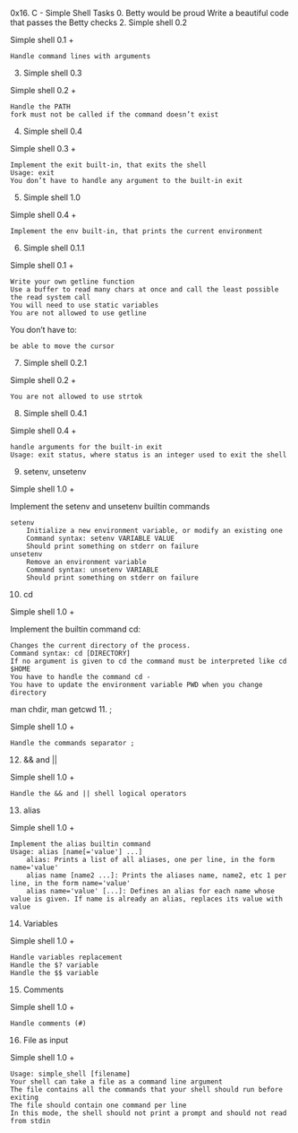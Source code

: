 0x16. C - Simple Shell
Tasks
0. Betty would be proud
Write a beautiful code that passes the Betty checks
2. Simple shell 0.2

Simple shell 0.1 +

    Handle command lines with arguments

3. Simple shell 0.3

Simple shell 0.2 +

    Handle the PATH
    fork must not be called if the command doesn’t exist

4. Simple shell 0.4

Simple shell 0.3 +

    Implement the exit built-in, that exits the shell
    Usage: exit
    You don’t have to handle any argument to the built-in exit

5. Simple shell 1.0

Simple shell 0.4 +

    Implement the env built-in, that prints the current environment

6. Simple shell 0.1.1

Simple shell 0.1 +

    Write your own getline function
    Use a buffer to read many chars at once and call the least possible the read system call
    You will need to use static variables
    You are not allowed to use getline

You don’t have to:

    be able to move the cursor

7. Simple shell 0.2.1

Simple shell 0.2 +

    You are not allowed to use strtok

8. Simple shell 0.4.1

Simple shell 0.4 +

    handle arguments for the built-in exit
    Usage: exit status, where status is an integer used to exit the shell

9. setenv, unsetenv

Simple shell 1.0 +

Implement the setenv and unsetenv builtin commands

    setenv
        Initialize a new environment variable, or modify an existing one
        Command syntax: setenv VARIABLE VALUE
        Should print something on stderr on failure
    unsetenv
        Remove an environment variable
        Command syntax: unsetenv VARIABLE
        Should print something on stderr on failure

10. cd

Simple shell 1.0 +

Implement the builtin command cd:

    Changes the current directory of the process.
    Command syntax: cd [DIRECTORY]
    If no argument is given to cd the command must be interpreted like cd $HOME
    You have to handle the command cd -
    You have to update the environment variable PWD when you change directory

man chdir, man getcwd
11. ;

Simple shell 1.0 +

    Handle the commands separator ;

12. && and ||

Simple shell 1.0 +

    Handle the && and || shell logical operators

13. alias

Simple shell 1.0 +

    Implement the alias builtin command
    Usage: alias [name[='value'] ...]
        alias: Prints a list of all aliases, one per line, in the form name='value'
        alias name [name2 ...]: Prints the aliases name, name2, etc 1 per line, in the form name='value'
        alias name='value' [...]: Defines an alias for each name whose value is given. If name is already an alias, replaces its value with value

14. Variables

Simple shell 1.0 +

    Handle variables replacement
    Handle the $? variable
    Handle the $$ variable

15. Comments

Simple shell 1.0 +

    Handle comments (#)

16. File as input

Simple shell 1.0 +

    Usage: simple_shell [filename]
    Your shell can take a file as a command line argument
    The file contains all the commands that your shell should run before exiting
    The file should contain one command per line
    In this mode, the shell should not print a prompt and should not read from stdin

